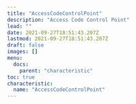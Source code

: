 ```yaml
---
title: "AccessCodeControlPoint"
description: "Access Code Control Point"
lead: ""
date: 2021-09-27T18:51:43.207Z
lastmod: 2021-09-27T18:51:43.207Z
draft: false
images: []
menu:
  docs:
    parent: "characteristic"
toc: true
characteristic:
  name: "AccessCodeControlPoint"
---
```

